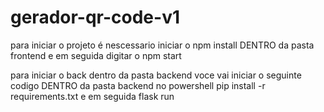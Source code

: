 # gerador-qr-code-v1

para iniciar o projeto é nescessario iniciar o npm install DENTRO da pasta frontend e em seguida digitar o npm start

para iniciar o back dentro da pasta backend voce vai iniciar o seguinte codigo DENTRO da pasta backend no powershell pip install -r requirements.txt e em seguida flask run
